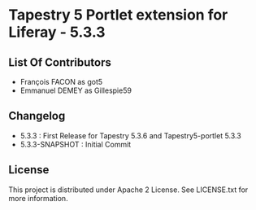 ﻿# Tapestry 5 Portlet extension for Liferay - 5.3.3

## List Of Contributors
- François FACON as got5     
- Emmanuel DEMEY as Gillespie59

## Changelog
- 5.3.3 : First Release for Tapestry 5.3.6 and Tapestry5-portlet 5.3.3
- 5.3.3-SNAPSHOT : Initial Commit

## License

This project is distributed under Apache 2 License. See LICENSE.txt for more information. 
